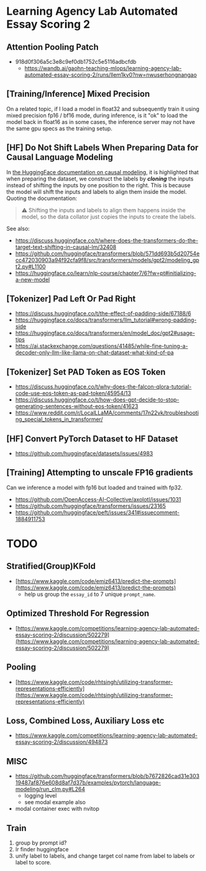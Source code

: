 # Learning Agency Lab Automated Essay Scoring 2

## Attention Pooling Patch

- 918d0f306a5c3e8c9ef0db1752c5e5116adbcfdb
  - https://wandb.ai/gaohn-teaching-mlops/learning-agency-lab-automated-essay-scoring-2/runs/llem1kv0?nw=nwuserhongnangao

## [Training/Inference] Mixed Precision

On a related topic, if I load a model in float32 and subsequently train it using mixed precision fp16 / bf16 mode, during inference, is it "ok" to load the model back in float16 as in some cases, the inference server may not have the same gpu specs as the training setup.

## [HF] Do Not Shift Labels When Preparing Data for Causal Language Modeling

In [the HuggingFace documentation on causal modeling](https://huggingface.co/learn/nlp-course/chapter7/6?fw=pt#initializing-a-new-model), it is highlighted that
when preparing the dataset, we construct the labels by **_cloning_** the inputs instead of shifting the inputs by one position to the right. This is because the model will shift the inputs and labels to align them inside the model. Quoting the documentation:

> ⚠️ Shifting the inputs and labels to align them happens inside the model, so the data collator just copies the inputs to create the labels.

See also:

- https://discuss.huggingface.co/t/where-does-the-transformers-do-the-target-text-shifting-in-causal-lm/32408
- https://github.com/huggingface/transformers/blob/571dd693b5d20754ecc472030903a94f92cfa9f8/src/transformers/models/gpt2/modeling_gpt2.py#L1100
- https://huggingface.co/learn/nlp-course/chapter7/6?fw=pt#initializing-a-new-model

## [Tokenizer] Pad Left Or Pad Right

- https://discuss.huggingface.co/t/the-effect-of-padding-side/67188/6
- https://huggingface.co/docs/transformers/llm_tutorial#wrong-padding-side
- https://huggingface.co/docs/transformers/en/model_doc/gpt2#usage-tips
- https://ai.stackexchange.com/questions/41485/while-fine-tuning-a-decoder-only-llm-like-llama-on-chat-dataset-what-kind-of-pa

## [Tokenizer] Set PAD Token as EOS Token

- https://discuss.huggingface.co/t/why-does-the-falcon-qlora-tutorial-code-use-eos-token-as-pad-token/45954/13
- https://discuss.huggingface.co/t/how-does-gpt-decide-to-stop-generating-sentences-without-eos-token/41623
- https://www.reddit.com/r/LocalLLaMA/comments/17n22vk/troubleshooting_special_tokens_in_transformer/

## [HF] Convert PyTorch Dataset to HF Dataset

- https://github.com/huggingface/datasets/issues/4983

## [Training] Attempting to unscale FP16 gradients

Can we inference a model with fp16 but loaded and trained with fp32.

- https://github.com/OpenAccess-AI-Collective/axolotl/issues/1031
- https://github.com/huggingface/transformers/issues/23165
- https://github.com/huggingface/peft/issues/341#issuecomment-1884911753

# TODO

## Stratified(Group)KFold

- [https://www.kaggle.com/code/emiz6413/predict-the-prompts](https://www.kaggle.com/code/emiz6413/predict-the-prompts)
  - help us group the `essay_id` to 7 unique `prompt_name`.

## Optimized Threshold For Regression

- [https://www.kaggle.com/competitions/learning-agency-lab-automated-essay-scoring-2/discussion/502279](https://www.kaggle.com/competitions/learning-agency-lab-automated-essay-scoring-2/discussion/502279)

## Pooling

- [https://www.kaggle.com/code/rhtsingh/utilizing-transformer-representations-efficiently](https://www.kaggle.com/code/rhtsingh/utilizing-transformer-representations-efficiently)

## Loss, Combined Loss, Auxiliary Loss etc

- https://www.kaggle.com/competitions/learning-agency-lab-automated-essay-scoring-2/discussion/494873

## MISC

- https://github.com/huggingface/transformers/blob/b7672826cad31e30319487af876e608d8af7d37b/examples/pytorch/language-modeling/run_clm.py#L264
  - logging level
  - see modal example also
- modal container exec with nvitop

## Train

1. group by prompt id?
2. lr finder huggingface
3. unify label to labels, and change target col name from label to labels or
   label to score.
